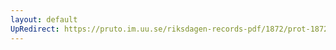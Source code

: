 ```yaml
---
layout: default
UpRedirect: https://pruto.im.uu.se/riksdagen-records-pdf/1872/prot-1872--fk--226/prot-1872--fk--226_003.pdf
---
```

